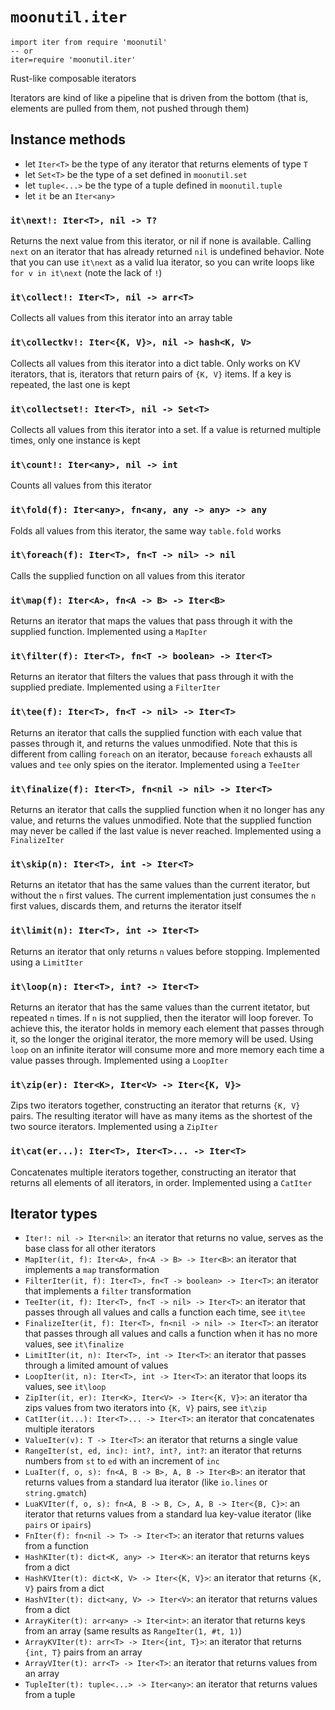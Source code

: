 # `moonutil.iter`
```moon
import iter from require 'moonutil'
-- or
iter=require 'moonutil.iter'
```
Rust-like composable iterators

Iterators are kind of like a pipeline that is driven from the bottom (that is, elements are pulled from them, not pushed through them)

## Instance methods
- let `Iter<T>` be the type of any iterator that returns elements of type `T`
- let `Set<T>` be the type of a set defined in `moonutil.set`
- let `tuple<...>` be the type of a tuple defined in `moonutil.tuple`
- let `it` be an `Iter<any>`

### `it\next!: Iter<T>, nil -> T?`
Returns the next value from this iterator, or nil if none is available.
Calling `next` on an iterator that has already returned `nil` is undefined behavior.
Note that you can use `it\next` as a valid lua iterator, so you can write loops like `for v in it\next` (note the lack of `!`)

### `it\collect!: Iter<T>, nil -> arr<T>`
Collects all values from this iterator into an array table

### `it\collectkv!: Iter<{K, V}>, nil -> hash<K, V>`
Collects all values from this iterator into a dict table.
Only works on KV iterators, that is, iterators that return pairs of `{K, V}` items.
If a key is repeated, the last one is kept

### `it\collectset!: Iter<T>, nil -> Set<T>`
Collects all values from this iterator into a set.
If a value is returned multiple times, only one instance is kept

### `it\count!: Iter<any>, nil -> int`
Counts all values from this iterator

### `it\fold(f): Iter<any>, fn<any, any -> any> -> any`
Folds all values from this iterator, the same way `table.fold` works

### `it\foreach(f): Iter<T>, fn<T -> nil> -> nil`
Calls the supplied function on all values from this iterator

### `it\map(f): Iter<A>, fn<A -> B> -> Iter<B>`
Returns an iterator that maps the values that pass through it with the supplied function.
Implemented using a `MapIter`

### `it\filter(f): Iter<T>, fn<T -> boolean> -> Iter<T>`
Returns an iterator that filters the values that pass through it with the supplied prediate.
Implemented using a `FilterIter`

### `it\tee(f): Iter<T>, fn<T -> nil> -> Iter<T>`
Returns an iterator that calls the supplied function with each value that passes through it, and returns the values unmodified.
Note that this is different from calling `foreach` on an iterator, because `foreach` exhausts all values and `tee` only spies on the iterator.
Implemented using a `TeeIter`

### `it\finalize(f): Iter<T>, fn<nil -> nil> -> Iter<T>`
Returns an iterator that calls the supplied function when it no longer has any value, and returns the values unmodified.
Note that the supplied function may never be called if the last value is never reached.
Implemented using a `FinalizeIter`

### `it\skip(n): Iter<T>, int -> Iter<T>`
Returns an itetator that has the same values than the current iterator, but without the `n` first values.
The current implementation just consumes the `n` first values, discards them, and returns the iterator itself

### `it\limit(n): Iter<T>, int -> Iter<T>`
Returns an iterator that only returns `n` values before stopping.
Implemented using a `LimitIter`

### `it\loop(n): Iter<T>, int? -> Iter<T>`
Returns an iterator that has the same values than the current itetator, but repeated `n` times.
If `n` is not supplied, then the iterator will loop forever.
To achieve this, the iterator holds in memory each element that passes through it, so the longer the original iterator, the more memory will be used.
Using `loop` on an infinite iterator will consume more and more memory each time a value passes through.
Implemented using a `LoopIter`

### `it\zip(er): Iter<K>, Iter<V> -> Iter<{K, V}>`
Zips two iterators together, constructing an iterator that returns `{K, V}` pairs.
The resulting iterator will have as many items as the shortest of the two source iterators.
Implemented using a `ZipIter`

### `it\cat(er...): Iter<T>, Iter<T>... -> Iter<T>`
Concatenates multiple iterators together, constructing an iterator that returns all elements of all iterators, in order.
Implemented using a `CatIter`

## Iterator types
- `Iter!: nil -> Iter<nil>`: an iterator that returns no value, serves as the base class for all other iterators
- `MapIter(it, f): Iter<A>, fn<A -> B> -> Iter<B>`: an iterator that implements a `map` transformation
- `FilterIter(it, f): Iter<T>, fn<T -> boolean> -> Iter<T>`: an iterator that implements a `filter` transformation
- `TeeIter(it, f): Iter<T>, fn<T -> nil> -> Iter<T>`: an iterator that passes through all values and calls a function each time, see `it\tee`
- `FinalizeIter(it, f): Iter<T>, fn<nil -> nil> -> Iter<T>`: an iterator that passes through all values and calls a function when it has no more values, see `it\finalize`
- `LimitIter(it, n): Iter<T>, int -> Iter<T>`: an iterator that passes through a limited amount of values
- `LoopIter(it, n): Iter<T>, int -> Iter<T>`: an iterator that loops its values, see `it\loop`
- `ZipIter(it, er): Iter<K>, Iter<V> -> Iter<{K, V}>`: an iterator tha zips values from two iterators into `{K, V}` pairs, see `it\zip`
- `CatIter(it...): Iter<T>... -> Iter<T>`: an iterator that concatenates multiple iterators
- `ValueIter(v): T -> Iter<T>`: an iterator that returns a single value
- `RangeIter(st, ed, inc): int?, int?, int?`: an iterator that returns numbers from `st` to `ed` with an increment of `inc`
- `LuaIter(f, o, s): fn<A, B -> B>, A, B -> Iter<B>`: an iterator that returns values from a standard lua iterator (like `io.lines` or `string.gmatch`)
- `LuaKVIter(f, o, s): fn<A, B -> B, C>, A, B -> Iter<{B, C}>`: an iterator that returns values from a standard lua key-value iterator (like `pairs` or `ipairs`)
- `FnIter(f): fn<nil -> T> -> Iter<T>`: an iterator that returns values from a function
- `HashKIter(t): dict<K, any> -> Iter<K>`: an iterator that returns keys from a dict
- `HashKVIter(t): dict<K, V> -> Iter<{K, V}>`: an iterator that returns `{K, V}` pairs from a dict
- `HashVIter(t): dict<any, V> -> Iter<V>`: an iterator that returns values from a dict
- `ArrayKiter(t): arr<any> -> Iter<int>`: an iterator that returns keys from an array (same results as `RangeIter(1, #t, 1)`)
- `ArrayKVIter(t): arr<T> -> Iter<{int, T}>`: an iterator that returns `{int, T}` pairs from an array
- `ArrayVIter(t): arr<T> -> Iter<T>`: an iterator that returns values from an array
- `TupleIter(t): tuple<...> -> Iter<any>`: an iterator that returns values from a tuple

